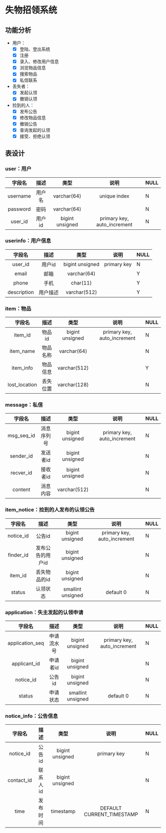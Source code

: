 # 失物招领系统

## 功能分析

- 用户：
    - [x] 登陆、登出系统
    - [x] 注册
    - [x] 录入、修改用户信息
    - [x] 浏览物品信息
    - [x] 搜索物品
    - [x] 私信联系
- 丢失者：
    - [x] 发起认领
    - [x] 撤销认领
- 捡到的人：
    - [x] 发布公告
    - [x] 修改物品信息
    - [x] 撤销公告
    - [x] 查询发起的认领
    - [x] 接受、拒绝认领

## 表设计

### user：用户

|字段名|描述|类型|说明|NULL|
|:---:|:---:|:---:|:---:|:---|
|username|用户名|varchar(64)|unique index|N
|password|密码|varchar(64)||N
|user_id|用户id|bigint unsigned|primary key, auto_increment|N

### userinfo：用户信息 

|字段名|描述|类型|说明|NULL|
|:---:|:---:|:---:|:---:|:---|
|user_id|用户id|bigint unsigned|primary key|N
|email|邮箱|varchar(64)||Y
|phone|手机|char(11)||Y
|description|用户描述|varchar(512)||Y

### item：物品

|字段名|描述|类型|说明|NULL|
|:---:|:---:|:---:|:---:|:---|
|item_id|物品id|bigint unsigned|primary key, auto_increment|N
|item_name|物品名称|varchar(64)||N
|item_info|物品信息|varchar(512)||Y
|lost_location|丢失位置|varchar(128)||N

### message：私信 

|字段名|描述|类型|说明|NULL|
|:---:|:---:|:---:|:---:|:---|
|msg_seq_id|消息序列号|bigint unsigned|primary key, auto_increment|N
|sender_id|发送者id|bigint unsigned||N
|recver_id|接收者id|bigint unsigned||N
|content|消息内容|varchar(512)||N

### item_notice：捡到的人发布的认领公告 

|字段名|描述|类型|说明|NULL|
|:---:|:---:|:---:|:---:|:---|
|notice_id|公告id|bigint unsigned|primary key, auto_increment|N
|finder_id|发布公告的用户id|bigint unsigned||N
|item_id|丢失物品的id|bigint unsigned||N
|status|认领状态|smallint unsigned|default 0|N

### application：失主发起的认领申请 

|字段名|描述|类型|说明|NULL|
|:---:|:---:|:---:|:---:|:---|
|application_seq|申请流水号|bigint unsigned|primary key, auto_increment|N
|applicant_id|申请者id|bigint unsigned||N
|notice_id|公告id|bigint unsigned||N
|status|申请状态|smallint unsigned|default 0|N

### notice_info：公告信息

|字段名|描述|类型|说明|NULL|
|:---:|:---:|:---:|:---:|:---|
|notice_id|公告id|bigint unsigned|primary key|N
|contact_id|联系人id|bigint unsigned||N
|time|发布时间|timestamp|DEFAULT CURRENT_TIMESTAMP|N
